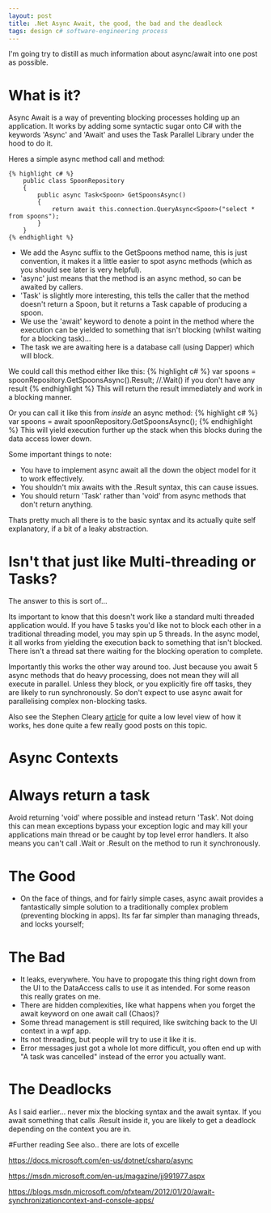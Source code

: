 ```yaml
---
layout: post
title: .Net Async Await, the good, the bad and the deadlock
tags: design c# software-engineering process
---
```


I'm going try to distill as much information about async/await into one post as possible.

# What is it?
Async Await is a way of preventing blocking processes holding up an application. It works by adding some syntactic sugar onto C# with the keywords 'Async' and 'Await' and uses the Task Parallel Library under the hood to do it.

Heres a simple async method call and method:

    {% highlight c# %}
        public class SpoonRepository
        {
            public async Task<Spoon> GetSpoonsAsync()
            {
                return await this.connection.QueryAsync<Spoon>("select * from spoons"); 
            }
        }
    {% endhighlight %}

- We add the Async suffix to the GetSpoons method name, this is just convention, it makes it a little easier to spot async methods (which as you should see later is very helpful).
- 'async' just means that the method is an async method, so can be awaited by callers.  
- 'Task<Spoon>' is slightly more interesting, this tells the caller that the method doesn't return a Spoon, but it returns a Task capable of producing a spoon. 
- We use the 'await' keyword to denote a point in the method where the execution can be yielded to something that isn't blocking (whilst waiting for a blocking task)... 
- The task we are awaiting here is a database call (using Dapper) which will block.

We could call this method either like this:
    {% highlight c# %}
        var spoons = spoonRepository.GetSpoonsAsync().Result; //.Wait() if you don't have any result
    {% endhighlight %}
This will return the result immediately and work in a blocking manner.

Or you can call it like this from *inside* an async method:
    {% highlight c# %}
        var spoons = await spoonRepository.GetSpoonsAsync();
    {% endhighlight %}
This will yield execution further up the stack when this blocks during the data access lower down.

Some important things to note:
- You have to implement async await all the down the object model for it to work effectively.
- You shouldn't mix awaits with the .Result syntax, this can cause issues.
- You should return 'Task' rather than 'void' from async methods that don't return anything.

Thats pretty much all there is to the basic syntax and its actually quite self explanatory, if a bit of a leaky abstraction.

# Isn't that just like Multi-threading or Tasks?
The answer to this is sort of...  

Its important to know that this doesn't work like a standard multi threaded application would. If you have 5 tasks you'd like not to block each other in a traditional threading model, you may spin up 5 threads. In the async model, it all works from yielding the execution back to something that isn't blocked. There isn't a thread sat there waiting for the blocking operation to complete. 

Importantly this works the other way around too. Just because you await 5 async methods that do heavy processing, does not mean they will all execute in parallel. Unless they block, or you explicitly fire off tasks, they are likely to run synchronously. So don't expect to use async await for parallelising complex non-blocking tasks.

Also see the Stephen Cleary [article](https://blog.stephencleary.com/2013/11/there-is-no-thread.html) for quite a low level view of how it works, hes done quite a few really good posts on this topic.

# Async Contexts
<TODO>

# Always return a task
Avoid returning 'void' where possible and instead return 'Task'. Not doing this can mean exceptions bypass your exception logic and may kill your applications main thread or be caught by top level error handlers. It also means you can't call .Wait or .Result on the method to run it synchronously.

# The Good
 - On the face of things, and for fairly simple cases, async await provides a fantastically simple solution to a traditionally complex problem (preventing blocking in apps).  Its far far simpler than managing threads, and locks yourself;

# The Bad
 - It leaks, everywhere. You have to propogate this thing right down from the UI to the DataAccess calls to use it as intended. For some reason this really grates on me.
 - There are hidden complexities, like what happens when you forget the await keyword on one await call (Chaos)? 
 - Some thread management is still required, like switching back to the UI context in a wpf app.
 - Its not threading, but people will try to use it like it is.
 - Error messages just got a whole lot more difficult, you often end up with "A task was cancelled" instead of the error you actually want.

# The Deadlocks
As I said earlier... never mix the blocking syntax and the await syntax. If you await something that calls .Result inside it, you are likely to get a deadlock depending on the context you are in.
<TODO>


#Further reading
See also.. there are lots of excelle

https://docs.microsoft.com/en-us/dotnet/csharp/async


https://msdn.microsoft.com/en-us/magazine/jj991977.aspx

https://blogs.msdn.microsoft.com/pfxteam/2012/01/20/await-synchronizationcontext-and-console-apps/





